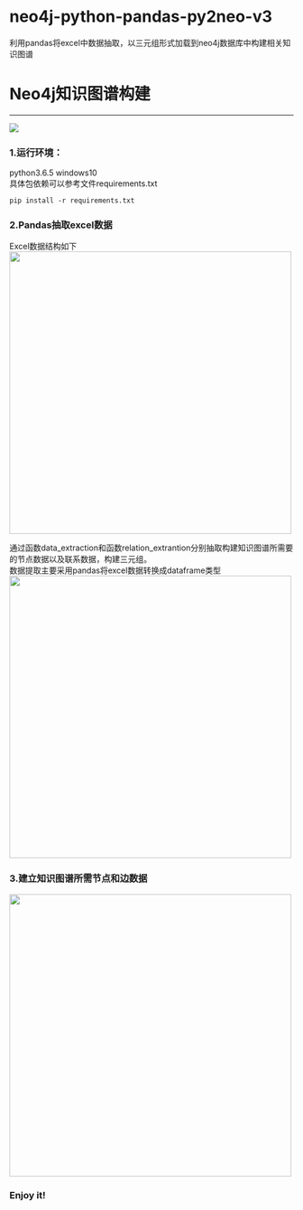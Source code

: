 # neo4j-python-pandas-py2neo-v3
利用pandas将excel中数据抽取，以三元组形式加载到neo4j数据库中构建相关知识图谱
# Neo4j知识图谱构建
------
![](https://s1.ax1x.com/2018/11/13/iObQkn.png)

### 1.运行环境：  
python3.6.5
windows10  
具体包依赖可以参考文件requirements.txt
```
pip install -r requirements.txt
``` 

### 2.Pandas抽取excel数据
Excel数据结构如下
<img src="https://s1.ax1x.com/2018/11/13/iObTc8.png" width="500" hegiht="313" align=center />

通过函数data_extraction和函数relation_extrantion分别抽取构建知识图谱所需要的节点数据以及联系数据，构建三元组。  
数据提取主要采用pandas将excel数据转换成dataframe类型  
<img src="https://s1.ax1x.com/2018/11/13/iOb4ht.png" width="500" hegiht="313" align=center />

### 3.建立知识图谱所需节点和边数据

<img src="https://s1.ax1x.com/2018/11/13/iXk6iV.png" width="500" hegiht="313" align=center />

### Enjoy it!
